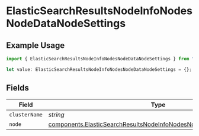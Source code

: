 # ElasticSearchResultsNodeInfoNodesNodeDataNodeSettings

## Example Usage

```typescript
import { ElasticSearchResultsNodeInfoNodesNodeDataNodeSettings } from "censys-sdk-typescript/models/components";

let value: ElasticSearchResultsNodeInfoNodesNodeDataNodeSettings = {};
```

## Fields

| Field                                                                                                                                                        | Type                                                                                                                                                         | Required                                                                                                                                                     | Description                                                                                                                                                  |
| ------------------------------------------------------------------------------------------------------------------------------------------------------------ | ------------------------------------------------------------------------------------------------------------------------------------------------------------ | ------------------------------------------------------------------------------------------------------------------------------------------------------------ | ------------------------------------------------------------------------------------------------------------------------------------------------------------ |
| `clusterName`                                                                                                                                                | *string*                                                                                                                                                     | :heavy_minus_sign:                                                                                                                                           | N/A                                                                                                                                                          |
| `node`                                                                                                                                                       | [components.ElasticSearchResultsNodeInfoNodesNodeDataNodeSettingsNode](../../models/components/elasticsearchresultsnodeinfonodesnodedatanodesettingsnode.md) | :heavy_minus_sign:                                                                                                                                           | N/A                                                                                                                                                          |